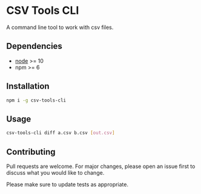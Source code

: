 # CSV Tools CLI

A command line tool to work with csv files.
## Dependencies

- [node](https://nodejs.org/en/) >= 10
- npm >= 6

## Installation

```bash
npm i -g csv-tools-cli
```

## Usage

```bash
csv-tools-cli diff a.csv b.csv [out.csv]
```

## Contributing
Pull requests are welcome. For major changes, please open an issue first to discuss what you would like to change.

Please make sure to update tests as appropriate.

